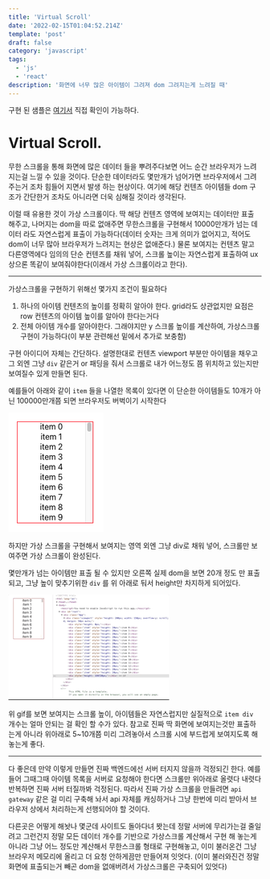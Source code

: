 ```yaml
---
title: 'Virtual Scroll'
date: '2022-02-15T01:04:52.214Z'
template: 'post'
draft: false
category: 'javascript'
tags:
  - 'js'
  - 'react'
description: '화면에 너무 많은 아이템이 그려져 dom 그려지는게 느려질 때'
---
```


구현 된 샘플은 [여기서](https://github.com/qweasd147/ReactStudy/tree/master/virtual-scroll) 직접 확인이 가능하다.

# Virtual Scroll.

무한 스크롤을 통해 화면에 많은 데이터 들을 뿌려주다보면 어느 순간 브라우저가 느려지는걸 느낄 수 있을 것이다. 단순한 데이터라도 몇만개가 넘어가면 브라우저에서 그려주는거 조차 힘들어 지면서 발생 하는 현상이다. 여기에 해당 컨텐츠 아이템들 dom 구조가 간단한거 조차도 아니라면 더욱 심해질 것이라 생각된다.

이럴 때 유용한 것이 가상 스크롤이다. 딱 해당 컨텐츠 영역에 보여지는 데이터만 표출 해주고, 나머지는 dom을 따로 없애주면 무한스크롤을 구현해서 10000만개가 넘는 데이터 라도 자연스럽게 표출이 가능하다(데이터 숫자는 크게 의미가 없어지고, 적어도 dom이 너무 많아 브라우저가 느려지는 현상은 없애준다.) 물론 보여지는 컨텐츠 말고 다른영역에다 임의의 단순 컨텐츠를 채워 넣어, 스크롤 높이는 자연스럽게 표출하여 ux 상으론 똑같이 보여줘야한다(이래서 가상 스크롤이라고 한다).

---

가상스크롤을 구현하기 위해선 몇가지 조건이 필요하다

1. 하나의 아이템 컨텐츠의 높이를 정확히 알아야 한다. grid라도 상관없지만 요점은 row 컨텐츠의 아이템 높이를 알아야 한다는거다
2. 전체 아이템 개수를 알아야한다. 그래야지만 y 스크롤 높이를 계산하여, 가상스크롤 구현이 가능하다(이 부분 관련해선 밑에서 추가로 보충함)

구현 아이디어 자체는 간단하다. 설명한대로 컨텐츠 viewport 부분만 아이템을 채우고 그 외엔 그냥 `div` 같은거 or 패딩을 줘서 스크롤로 내가 어느정도 쯤 위치하고 있는지만 보여질수 있게 만들면 된다.

예를들어 아래와 같이 `item` 들을 나열한 목록이 있다면 이 단순한 아이템들도 10개가 아닌 100000만개쯤 되면 브라우저도 버벅이기 시작한다

![img1](/blog/media/javascript/virtual-scroll01.png)

하지만 가상 스크롤을 구현해서 보여지는 영역 외엔 그냥 div로 채워 넣어, 스크롤만 보여주면 가상 스크롤이 완성된다.

몇만개가 넘는 아이템만 표출 될 수 있지만 오른쪽 실제 dom을 보면 20개 정도 만 표출되고, 그냥 높이 맞추기위한 `div` 를 위 아래로 둬서 height만 차지하게 되어있다.

![virtual-scroll](/blog/media/javascript/virtual-scroll02.gif)

위 gif를 보면 보여지는 스크롤 높이, 아이템들은 자연스럽지만 실질적으로 `item div` 개수는 얼마 안되는 걸 확인 할 수가 있다. 참고로 진짜 딱 화면에 보여지는것만 표출하는게 아니라 위아래로 5~10개쯤 미리 그려놓아서 스크롤 시에 부드럽게 보여지도록 해놓는게 좋다.

---

다 좋은데 만약 이렇게 만들면 진짜 백엔드에선 서버 터지지 않을까 걱정되긴 한다. 예를들어 그때그때 아이템 목록을 서버로 요청해야 한다면 스크롤만 위아래로 올렷다 내렷다 반복하면 진짜 서버 터질까봐 걱정된다. 따라서 진짜 가상 스크롤을 만들려면 `api gateway` 같은 걸 미리 구축해 놔서 api 자체를 캐싱하거나 그냥 한번에 미리 받아서 브라우저 상에서 처리하는게 선행되어야 할 것이다.

다른곳은 어떻게 해놧나 몇군데 사이트도 돌아다녀 봣는데 정말 서버에 무리가는걸 줄일려고 그런건지 정말 모든 데이터 개수를 기반으로 가상스크롤 계산해서 구현 해 놓는게 아니라 그냥 어느 정도만 계산해서 무한스크롤 형태로 구현해놓고, 이미 불러온건 그냥 브라우저 메모리에 올리고 더 요청 안하게끔만 만들어져 잇엇다. (이미 불러와진건 정말 화면에 표출되는거 빼곤 dom을 없애버려서 가상스크롤은 구축되어 있엇다)
